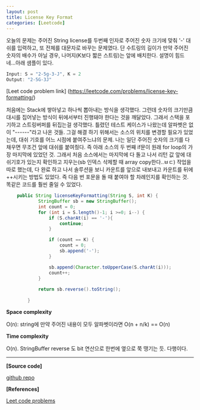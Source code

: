 ```yaml
---
layout: post
title: License Key Format
categories: [Leetcode]
---
```


오늘의 문제는 주어진 String license를 두번째 인자로 주어진 숫자 크기에 맞춰 '-' 대쉬를 입력하고, 또 전체를 대문자로 바꾸는 문제였다. 단 수트링의 길이가 만약 주어진 숫자의 배수가 아닐 경우, 나머지(K보다 짧은 스트링)는 앞에 배치한다. 설명이 힘드네...아래 샘플이 있다.

```java
Input: S = "2-5g-3-J", K = 2
Output: "2-5G-3J"
```

[Leet code problem link] (https://leetcode.com/problems/license-key-formatting/)

 
처음에는 Stack에 쌓아넣고 하나씩 뽑아내는 방식을 생각했다. 그런데 숫자의 크기만큼 대시를 집어넣는 방식이 뒤에서부터 진행돼야 한다는 것을 깨달았다. 그래서 스택을 포기하고 스트링버퍼를 뒤집는걸 생각했다. 틀렸던 테스트 케이스가 나왔는데 알파벳은 없이 "------"라고 나온 것들. 그걸 해결 하기 위해서는 소스의 위치를 변경할 필요가 있었는데, 대쉬 기호를 어느 시점에 붙여주느냐의 문제. 나는 일단 주어진 숫자의 크기를 다 채우면 무조건 앞에 대쉬를 붙여줬다. 즉 아래 소스의 두 번째 if문이 원래 for loop의 가장 마지막에 있었던 것. 그래서 처음 소스에서는 마지막에 다 돌고 나서 리턴 값 앞에 대쉬기호가 있는지 확인하고 지우는(sb 인덱스 삭제할 때 array copy한다..ㅂㄷ) 작업을 따로 했는데, 다 완료 하고 나서 솔루션을 보니 카운트를 앞으로 내보내고 카운트를 뒤에 ++시키는 방법도 있었다. 즉 다음 번 포문을 돌 때 붙여야 할 차례인지를 확인하는 것. 똑같은 코드를 훨씬 줄일 수 있었다. 

```java 
    public String licenseKeyFormatting(String S, int K) {
            StringBuffer sb = new StringBuffer();
            int count = 0;
            for (int i = S.length()-1; i >=0; i--) {
                if (S.charAt(i) == '-'){
                    continue;
                }

                if (count == K) {
                    count = 0;
                    sb.append('-');
                }

                sb.append(Character.toUpperCase(S.charAt(i)));
                count++;
            }
    
            return sb.reverse().toString();
    
        }
```


**Space complexity**

O(n): string에 만약 주어진 내용이 모두 알파벳이라면 O(n + n/k) == O(n) 

**Time complexity**

O(n). StringBuffer reverse 도 bit 연산으로 한번에 옆으로 쭉 땡기는 듯. 다행이다.  

-----

**[Source code]**

[github repo](https://github.com/dayoungles/leet_code/commit/4566e45655068ba59b679abfaf2292038117043a)

**[References]**

[Leet code problems](https://leetcode.com/problems/license-key-formatting)